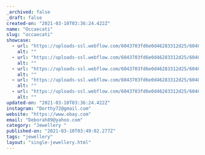 ```yaml
---
_archived: false
_draft: false
created-on: "2021-03-10T03:36:24.422Z"
name: "Occaecati"
slug: "occaecati"
showcase:
  - url: "https://uploads-ssl.webflow.com/6043703fd6e0d46283312d25/60483eb5d00d694044068c79_1615347381306-image15.jpg"
    alt: ""
  - url: "https://uploads-ssl.webflow.com/6043703fd6e0d46283312d25/60483eb5d5157f108042bda0_1615347381000-image4.jpg"
    alt: ""
  - url: "https://uploads-ssl.webflow.com/6043703fd6e0d46283312d25/60483eb5d00d694044068c79_1615347381306-image15.jpg"
    alt: ""
  - url: "https://uploads-ssl.webflow.com/6043703fd6e0d46283312d25/60483eb58cb0202b27a28141_1615347381001-image1.jpg"
    alt: ""
  - url: "https://uploads-ssl.webflow.com/6043703fd6e0d46283312d25/60483eb56426dc91ac5eb117_1615347380998-image16.jpg"
    alt: ""
updated-on: "2021-03-10T03:36:24.422Z"
instagram: "Dorthy72@gmail.com"
website: "https://www.ebay.com"
email: "Deborah89@yahoo.com"
category: "Jewellery "
published-on: "2021-03-10T03:49:02.277Z"
tags: "jewellery"
layout: "single-jewellery.html"
---
```




